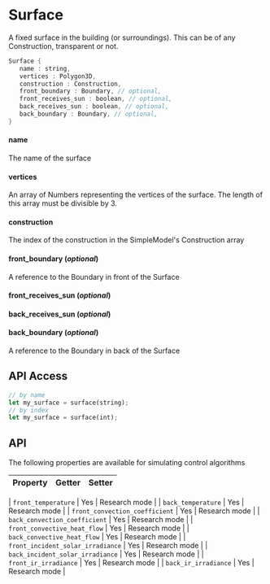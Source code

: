 # Surface

  A fixed surface in the building (or surroundings). This can be of
  any Construction, transparent or not.


```rs
Surface {
   name : string,
   vertices : Polygon3D,
   construction : Construction,
   front_boundary : Boundary, // optional,
   front_receives_sun : boolean, // optional,
   back_receives_sun : boolean, // optional,
   back_boundary : Boundary, // optional,
}
```



#### name

  The name of the surface




#### vertices

  An array of Numbers representing the vertices of the
  surface. The length of this array must be divisible by 3.




#### construction

  The index of the construction in the SimpleModel\'s
  Construction array    




#### front_boundary (*optional*)

  A reference to the Boundary in front of the Surface




#### front_receives_sun (*optional*)





#### back_receives_sun (*optional*)





#### back_boundary (*optional*)

  A reference to the Boundary in back of the Surface






## API Access

```rs
// by name
let my_surface = surface(string);
// by index
let my_surface = surface(int);
```



## API

The following properties are available for simulating control algorithms

| Property | Getter | Setter |
|----------|--------|--------|

| `front_temperature` | Yes   | Research mode |
| `back_temperature` | Yes   | Research mode |
| `front_convection_coefficient` | Yes   | Research mode |
| `back_convection_coefficient` | Yes   | Research mode |
| `front_convective_heat_flow` | Yes   | Research mode |
| `back_convective_heat_flow` | Yes   | Research mode |
| `front_incident_solar_irradiance` | Yes   | Research mode |
| `back_incident_solar_irradiance` | Yes   | Research mode |
| `front_ir_irradiance` | Yes   | Research mode |
| `back_ir_irradiance` | Yes   | Research mode |